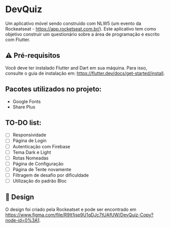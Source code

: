 # DevQuiz

Um aplicativo móvel sendo construído com NLW5 (um evento da Rockeatseat - https://app.rocketseat.com.br/). Este aplicativo tem como objetivo construir um questionário sobre a área de programação e escrito com Flutter.

## ⚠️ Pré-requisitos

Você deve ter instalado Flutter and Dart em sua máquina. Para isso, consulte o guia de instalação em: https://flutter.dev/docs/get-started/install.

## Pacotes utilizados no projeto:

- Google Fonts
- Share Plus

## TO-DO list:

- [ ] Responsividade
- [ ] Página de Login
- [ ] Autenticação com Firebase
- [ ] Tema Dark e Light
- [ ] Rotas Nomeadas
- [ ] Página de Configuração
- [ ] Página de Tente novamente
- [ ] Filtragem de desafio por dificuldade
- [ ] Utilização do padrão Bloc

## 🎨 Design

O design foi criado pela Rockeatset e pode ser encontrado em https://www.figma.com/file/R9It1jsp9U1qDJc7tUAfUW/DevQuiz-Copy?node-id=0%3A1.
